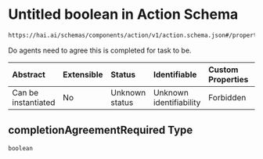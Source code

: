 # Untitled boolean in Action Schema

```txt
https://hai.ai/schemas/components/action/v1/action.schema.json#/properties/completionAgreementRequired
```

Do agents need to agree this is completed for task to be.

| Abstract            | Extensible | Status         | Identifiable            | Custom Properties | Additional Properties | Access Restrictions | Defined In                                                                                           |
| :------------------ | :--------- | :------------- | :---------------------- | :---------------- | :-------------------- | :------------------ | :--------------------------------------------------------------------------------------------------- |
| Can be instantiated | No         | Unknown status | Unknown identifiability | Forbidden         | Allowed               | none                | [action.schema.json\*](../../schemas/components/action/v1/action.schema.json "open original schema") |

## completionAgreementRequired Type

`boolean`
